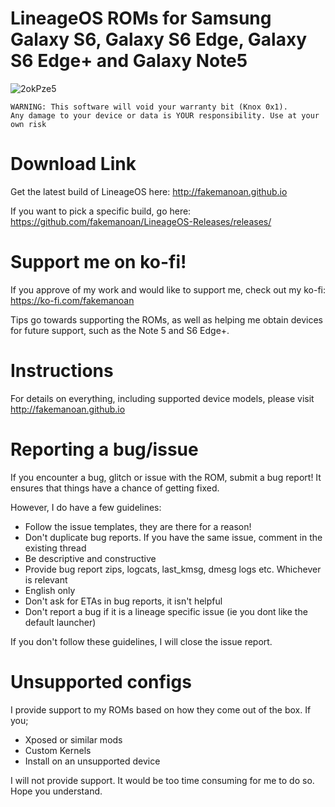 # LineageOS ROMs for Samsung Galaxy S6, Galaxy S6 Edge, Galaxy S6 Edge+ and Galaxy Note5
![2okPze5](https://github.com/fakemanoan/LineageOS-Releases/assets/55951275/ce162595-1212-4e74-bf84-d8256eef00b9)

```
WARNING: This software will void your warranty bit (Knox 0x1).
Any damage to your device or data is YOUR responsibility. Use at your own risk
```

# Download Link
Get the latest build of LineageOS here: <http://fakemanoan.github.io>

If you want to pick a specific build, go here: https://github.com/fakemanoan/LineageOS-Releases/releases/

# Support me on ko-fi!
If you approve of my work and would like to support me, check out my ko-fi: https://ko-fi.com/fakemanoan

Tips go towards supporting the ROMs, as well as helping me obtain devices for future support, such as the Note 5 and S6 Edge+. 

# Instructions
For details on everything, including supported device models, please visit <http://fakemanoan.github.io>

# Reporting a bug/issue
If you encounter a bug, glitch or issue with the ROM, submit a bug report! It ensures that things have a chance of getting fixed.

However, I do have a few guidelines:
- Follow the issue templates, they are there for a reason!
- Don't duplicate bug reports. If you have the same issue, comment in the existing thread
- Be descriptive and constructive
- Provide bug report zips, logcats, last_kmsg, dmesg logs etc. Whichever is relevant
- English only
- Don't ask for ETAs in bug reports, it isn't helpful
- Don't report a bug if it is a lineage specific issue (ie you dont like the default launcher)

If you don't follow these guidelines, I will close the issue report. 

# Unsupported configs
I provide support to my ROMs based on how they come out of the box. If you;
- Xposed or similar mods
- Custom Kernels
- Install on an unsupported device

I will not provide support. It would be too time consuming for me to do so. Hope you understand. 
